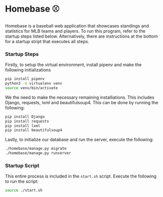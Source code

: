 # Homebase :baseball:

Homebase is a baseball web application that showcases standings and statistics for MLB teams and players. To run this program, refer to the startup steps listed below. Alternatively, there are instructions at the bottom for a startup stript that executes all steps.

### Startup Steps

Firstly, to setup the virtual environment, install pipenv and make the following initializations
```bash
pip install pipenv
python3 -m virtualenv venv
source venv/bin/activate
```
We the need to make the necessary remaining installiations. This includes Django, requests, lxml and beautifulsoup4. This can be done by running the following:
```bash
pip install Django
pip install requests
pip install lxml
pip install beautifulsoup4
```
Lastly, to initialize our database and run the server, execute the following:
```bash
./homebase/manage.py migrate
./homebase/manage.py runserver
```

### Startup Script
This entire process is included in the `start.sh` script. Execute the following to run the script:
```bash
source ./start.sh
```
